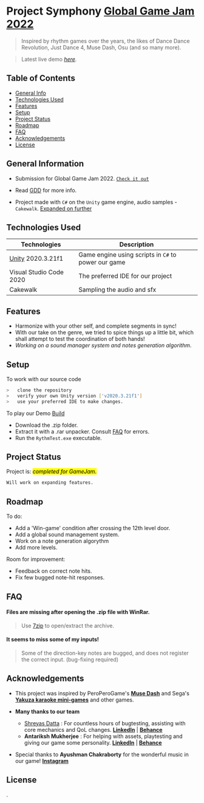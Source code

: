# Project Symphony [Global Game Jam 2022](https://globalgamejam.org/2022/games/global-game-jam-2022-8)
> Inspired by rhythm games over the years, the likes of Dance Dance Revolution, Just Dance 4, Muse Dash, Osu (and so many more).

> Latest live demo [_here_](https://shreyasdatta.itch.io/proj-symphony). <!-- If you have the project hosted somewhere, include the link here. -->


## Table of Contents
* [General Info](#general-information)
* [Technologies Used](#technologies-used)
* [Features](#features)
* [Setup](#setup)
* [Project Status](#project-status)
* [Roadmap](#roadmap)
* [FAQ](#faq)
* [Acknowledgements](#acknowledgements)
* [License](#license)


## General Information 
- Submission for Global Game Jam 2022. [`Check it out`](https://globalgamejam.org/2022/games/global-game-jam-2022-8)

- Read [GDD](GDD.docx) for more info.

- Project made with `C#` on the `Unity` game engine, audio samples - `Cakewalk`. [Expanded on further](#technologies-used)

<!-- You don't have to answer all the questions - just the ones relevant to your project. -->


## Technologies Used

| Technologies      | Description |
| ----------- | ----------- |
| [Unity](https://unity.com/) 2020.3.21f1     | Game engine using scripts in `C#`  to power our game      |
| Visual Studio Code 2020     | The preferred IDE for our project       |
| Cakewalk | Sampling the audio and sfx        |


## Features
- Harmonize with your other self, and complete segments in sync!
- With our take on the genre, we tried to spice things up a little bit, which shall attempt to test the coordination of both hands!
- *Working on a sound manager system and notes generation algorithm*.

## Setup

To work with our source code
```bash
>   clone the repository
>   verify your own Unity version ['v2020.3.21f1'] 
>   use your preferred IDE to make changes.
```

To play our Demo [Build]()
- Download the .zip folder.
- Extract it with a .rar unpacker. Consult [FAQ](#faq) for errors.
- Run the `RythmTest.exe` executable.

## Project Status
Project is: <mark>_completed for GameJam_.</mark> 

```css
Will work on expanding features.
```

## Roadmap
To do:
- Add a 'Win-game' condition after crossing the 12th level door.
- Add a global sound management system.
- Work on a note generation algorythm
- Add more levels.

Room for improvement:
- Feedback on correct note hits.
- Fix few bugged note-hit responses.

## FAQ

#### Files are missing after opening the .zip file with WinRar.
>Use [7zip](https://www.7-zip.org/) to open/extract the archive.
#### It seems to miss some of my inputs!
>Some of the direction-key notes are bugged, and does not register the correct input. (bug-fixing required)

## Acknowledgements
- This project was inspired by PeroPeroGame's [**Muse Dash**](https://store.steampowered.com/app/774171/Muse_Dash/) and Sega's [**Yakuza karaoke mini-games**](https://store.steampowered.com/app/219150/Hotline_Miami/) and other games.
- <b>Many thanks to our team</b>

    - [Shreyas Datta](https://shreyasdatta.itch.io/) : For countless hours of bugtesting, assisting with core mechanics and QoL changes. [**LinkedIn**](https://www.linkedin.com/in/shreyas-datta-32bb041a1/) | [**Behance**](https://www.behance.net/shreyasdatta)
    - **Antariksh Mukherjee** : For helping with assets, playtesting and giving our game some personality. [**LinkedIn**](https://www.linkedin.com/in/antariksh-mukherjee-5938921b5/) | [**Behance**](https://www.behance.net/SingularityDesigns)
- Special thanks to **Ayushman Chakraborty** for the wonderful music in our game! [**Instagram**](https://www.instagram.com/a_floydian_slip/)


## License
.
